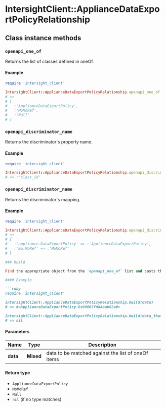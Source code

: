 # IntersightClient::ApplianceDataExportPolicyRelationship

## Class instance methods

### `openapi_one_of`

Returns the list of classes defined in oneOf.

#### Example

```ruby
require 'intersight_client'

IntersightClient::ApplianceDataExportPolicyRelationship.openapi_one_of
# =>
# [
#   :'ApplianceDataExportPolicy',
#   :'MoMoRef',
#   :'Null'
# ]
```

### `openapi_discriminator_name`

Returns the discriminator's property name.

#### Example

```ruby
require 'intersight_client'

IntersightClient::ApplianceDataExportPolicyRelationship.openapi_discriminator_name
# => :'class_id'
```

### `openapi_discriminator_name`

Returns the discriminator's mapping.

#### Example

```ruby
require 'intersight_client'

IntersightClient::ApplianceDataExportPolicyRelationship.openapi_discriminator_mapping
# =>
# {
#   :'appliance.DataExportPolicy' => :'ApplianceDataExportPolicy',
#   :'mo.MoRef' => :'MoMoRef'
# }

### build

Find the appropriate object from the `openapi_one_of` list and casts the data into it.

#### Example

```ruby
require 'intersight_client'

IntersightClient::ApplianceDataExportPolicyRelationship.build(data)
# => #<ApplianceDataExportPolicy:0x00007fdd4aab02a0>

IntersightClient::ApplianceDataExportPolicyRelationship.build(data_that_doesnt_match)
# => nil
```

#### Parameters

| Name | Type | Description |
| ---- | ---- | ----------- |
| **data** | **Mixed** | data to be matched against the list of oneOf items |

#### Return type

- `ApplianceDataExportPolicy`
- `MoMoRef`
- `Null`
- `nil` (if no type matches)

